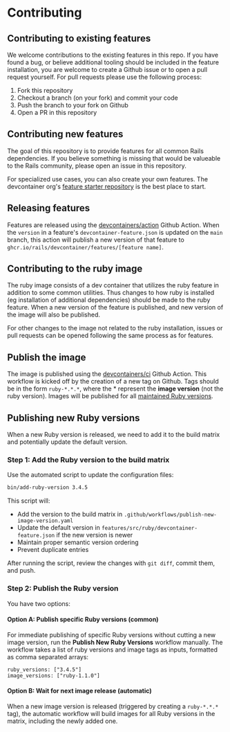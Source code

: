 # Contributing

## Contributing to existing features

We welcome contributions to the existing features in this repo. If you have found a bug, or believe additional tooling
should be included in the feature installation, you are welcome to create a Github issue or to open a pull request
yourself. For pull requests please use the following process:

1. Fork this repository
2. Checkout a branch (on your fork) and commit your code
3. Push the branch to your fork on Github
4. Open a PR in this repository

## Contributing new features

The goal of this repository is to provide features for all common Rails dependencies. If you believe something is missing
that would be valueable to the Rails community, please open an issue in this repository.

For specialized use cases, you can also create your own features. The devcontainer org's [feature starter repository](https://github.com/devcontainers/feature-starter)
is the best place to start.

## Releasing features

Features are released using the [devcontainers/action](https://github.com/devcontainers/action) Github Action. When
the `version` in a feature's `devcontainer-feature.json` is updated on the `main` branch, this action will publish a
new version of that feature to `ghcr.io/rails/devcontainer/features/[feature name]`.

## Contributing to the ruby image

The ruby image consists of a dev container that utilizes the ruby feature in addition to some common utilities. Thus
changes to how ruby is installed (eg installation of additional dependencies) should be made to the ruby feature. When
a new version of the feature is published, and new version of the image will also be published.

For other changes to the image not related to the ruby installation, issues or pull requests can be opened following
the same process as for features.

## Publish the image

The image is published using the [devcontainers/ci](https://github.com/devcontainers/ci) Github Action. This workflow
is kicked off by the creation of a new tag on Github. Tags should be in the form `ruby-*.*.*`, where the * represent
the **image version** (not the ruby version). Images will be published for all [maintained Ruby versions](https://www.ruby-lang.org/en/downloads/).

## Publishing new Ruby versions

When a new Ruby version is released, we need to add it to the build matrix and potentially update the default version.

### Step 1: Add the Ruby version to the build matrix

Use the automated script to update the configuration files:

```bash
bin/add-ruby-version 3.4.5
```

This script will:
- Add the version to the build matrix in `.github/workflows/publish-new-image-version.yaml`
- Update the default version in `features/src/ruby/devcontainer-feature.json` if the new version is newer
- Maintain proper semantic version ordering
- Prevent duplicate entries

After running the script, review the changes with `git diff`, commit them, and push.

### Step 2: Publish the Ruby version

You have two options:

#### Option A: Publish specific Ruby versions (common)

For immediate publishing of specific Ruby versions without cutting a new image version, run the **Publish New Ruby Versions** workflow manually. The workflow takes a list of ruby versions and image tags as inputs, formatted as comma separated arrays:

```
ruby_versions: ["3.4.5"]
image_versions: ["ruby-1.1.0"]
```

#### Option B: Wait for next image release (automatic)

When a new image version is released (triggered by creating a `ruby-*.*.*` tag), the automatic workflow will build images for all Ruby versions in the matrix, including the newly added one.
